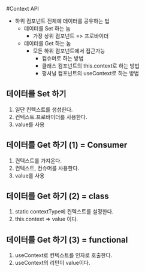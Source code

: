 #Context API

- 하위 컴포넌트 전체에 데이터를 공유하는 법
  - 데이터를 Set 하는 놈
    - 가장 상위 컴포넌트 => 프로바이더
  - 데이터를 Get 하는 놈
    - 모든 하위 컴포넌트에서 접근가능
      - 컴슈머로 하는 방법
      - 클래스 컴포넌트의 this.context로 하는 방법
      - 펑셔널 컴포넌트의 useContext로 하는 방법

## 데이터를 Set 하기

1. 일단 컨텍스트를 생성한다.
2. 컨텍스트.프로바이더를 사용한다.
3. value를 사용

## 데이터를 Get 하기 (1) = Consumer

1. 컨텍스트를 가져온다.
2. 컨텍스트, 컨슈머를 사용한다.
3. value를 사용

## 데이터를 Get 하기 (2) = class

1. static contextType에 컨텍스트를 설정한다.
2. this.context => value 이다.

## 데이터를 Get 하기 (3) = functional

1. useContext로 컨텍스트를 인자로 호출한다.
2. useContext의 리턴이 value이다.
